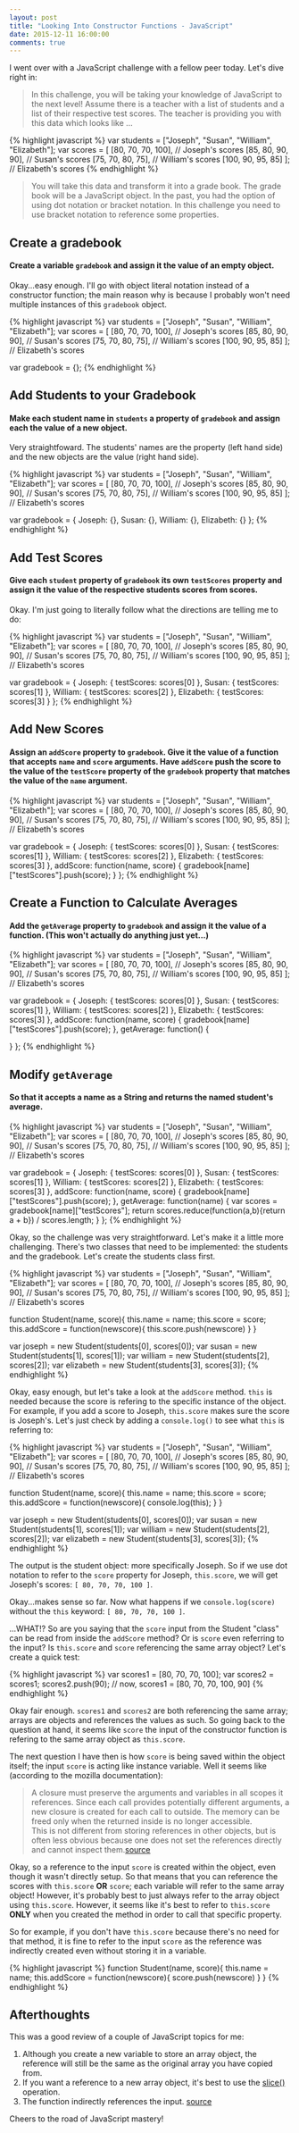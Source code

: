 ```yaml
---
layout: post
title: "Looking Into Constructor Functions - JavaScript"
date: 2015-12-11 16:00:00
comments: true
---
```


I went over with a JavaScript challenge with a fellow peer today. Let's dive right in:

> In this challenge, you will be taking your knowledge of JavaScript to the next level! Assume there is a teacher with a list of students and a list of their respective test scores. The teacher is providing you with this data which looks like ...

{% highlight javascript %}
var students = ["Joseph", "Susan", "William", "Elizabeth"];
var scores   = [ [80, 70, 70, 100], // Joseph's scores
                 [85, 80, 90, 90], // Susan's scores
                 [75, 70, 80, 75], // William's scores
                 [100, 90, 95, 85] ]; // Elizabeth's scores
{% endhighlight %}

> You will take this data and transform it into a grade book. The grade book will be a JavaScript object. In the past, you had the option of using dot notation or bracket notation. In this challenge you need to use bracket notation to reference some properties.

## Create a gradebook

#### Create a variable `gradebook` and assign it the value of an empty object.

Okay...easy enough. I'll go with object literal notation instead of a constructor function; the main reason why is because I probably won't need multiple instances of this ```gradebook``` object.

{% highlight javascript %}
var students = ["Joseph", "Susan", "William", "Elizabeth"];
var scores   = [ [80, 70, 70, 100], // Joseph's scores
                 [85, 80, 90, 90], // Susan's scores
                 [75, 70, 80, 75], // William's scores
                 [100, 90, 95, 85] ]; // Elizabeth's scores

var gradebook = {};
{% endhighlight %}

## Add Students to your Gradebook

#### Make each student name in `students` a property of `gradebook` and assign each the value of a new object.

Very straightfoward. The students' names are the property (left hand side) and the new objects are the value (right hand side).

{% highlight javascript %}
var students = ["Joseph", "Susan", "William", "Elizabeth"];
var scores   = [ [80, 70, 70, 100], // Joseph's scores
                 [85, 80, 90, 90], // Susan's scores
                 [75, 70, 80, 75], // William's scores
                 [100, 90, 95, 85] ]; // Elizabeth's scores

var gradebook = {
  Joseph: {},
  Susan: {},
  William: {},
  Elizabeth: {}
};
{% endhighlight %}

## Add Test Scores

#### Give each `student` property of `gradebook` its own `testScores` property and assign it the value of the respective students scores from scores.

Okay. I'm just going to literally follow what the directions are telling me to do:

{% highlight javascript %}
var students = ["Joseph", "Susan", "William", "Elizabeth"];
var scores   = [ [80, 70, 70, 100], // Joseph's scores
                 [85, 80, 90, 90], // Susan's scores
                 [75, 70, 80, 75], // William's scores
                 [100, 90, 95, 85] ]; // Elizabeth's scores

var gradebook = {
  Joseph: {
    testScores: scores[0]
  },
  Susan: {
    testScores: scores[1]
  },
  William: {
    testScores: scores[2]
  },
  Elizabeth: {
    testScores: scores[3]
  }
};
{% endhighlight %}

## Add New Scores

#### Assign an `addScore` property to `gradebook`. Give it the value of a function that accepts `name` and `score` arguments. Have `addScore` push the score to the value of the `testScore` property of the `gradebook` property that matches the value of the `name` argument.

{% highlight javascript %}
var students = ["Joseph", "Susan", "William", "Elizabeth"];
var scores   = [ [80, 70, 70, 100], // Joseph's scores
                 [85, 80, 90, 90], // Susan's scores
                 [75, 70, 80, 75], // William's scores
                 [100, 90, 95, 85] ]; // Elizabeth's scores

var gradebook = {
  Joseph: {
    testScores: scores[0]
  },
  Susan: {
    testScores: scores[1]
  },
  William: {
    testScores: scores[2]
  },
  Elizabeth: {
    testScores: scores[3]
  },
  addScore: function(name, score) {
    gradebook[name]["testScores"].push(score);
  }
};
{% endhighlight %}

## Create a Function to Calculate Averages

#### Add the `getAverage` property to `gradebook` and assign it the value of a function. (This won't actually do anything just yet...)

{% highlight javascript %}
var students = ["Joseph", "Susan", "William", "Elizabeth"];
var scores   = [ [80, 70, 70, 100], // Joseph's scores
                 [85, 80, 90, 90], // Susan's scores
                 [75, 70, 80, 75], // William's scores
                 [100, 90, 95, 85] ]; // Elizabeth's scores

var gradebook = {
  Joseph: {
    testScores: scores[0]
  },
  Susan: {
    testScores: scores[1]
  },
  William: {
    testScores: scores[2]
  },
  Elizabeth: {
    testScores: scores[3]
  },
  addScore: function(name, score) {
    gradebook[name]["testScores"].push(score);
  },
  getAverage: function() {

  }
};
{% endhighlight %}

## Modify `getAverage`

#### So that it accepts a name as a String and returns the named student's average.

{% highlight javascript %}
var students = ["Joseph", "Susan", "William", "Elizabeth"];
var scores   = [ [80, 70, 70, 100], // Joseph's scores
                 [85, 80, 90, 90], // Susan's scores
                 [75, 70, 80, 75], // William's scores
                 [100, 90, 95, 85] ]; // Elizabeth's scores

var gradebook = {
  Joseph: {
    testScores: scores[0]
  },
  Susan: {
    testScores: scores[1]
  },
  William: {
    testScores: scores[2]
  },
  Elizabeth: {
    testScores: scores[3]
  },
  addScore: function(name, score) {
    gradebook[name]["testScores"].push(score);
  },
  getAverage: function(name) {
    var scores = gradebook[name]["testScores"];
    return scores.reduce(function(a,b){return a + b}) / scores.length;
  }
};
{% endhighlight %}

Okay, so the challenge was very straightforward. Let's make it a little more challenging. There's two classes that need to be implemented: the students and the gradebook. Let's create the students class first.

{% highlight javascript %}
var students = ["Joseph", "Susan", "William", "Elizabeth"];
var scores   = [ [80, 70, 70, 100], // Joseph's scores
                 [85, 80, 90, 90], // Susan's scores
                 [75, 70, 80, 75], // William's scores
                 [100, 90, 95, 85] ]; // Elizabeth's scores

function Student(name, score){
  this.name = name;
  this.score = score;
  this.addScore = function(newscore){
    this.score.push(newscore)
  }
}

var joseph    = new Student(students[0], scores[0]);
var susan     = new Student(students[1], scores[1]);
var william   = new Student(students[2], scores[2]);
var elizabeth = new Student(students[3], scores[3]);
{% endhighlight %}

Okay, easy enough, but let's take a look at the `addScore` method. `this` is needed because the score is refering to the specific instance of the object. For example, if you add a score to Joseph, `this.score` makes sure the score is Joseph's. Let's just check by adding a `console.log()` to see what `this` is referring to:

{% highlight javascript %}
var students = ["Joseph", "Susan", "William", "Elizabeth"];
var scores   = [ [80, 70, 70, 100], // Joseph's scores
                 [85, 80, 90, 90], // Susan's scores
                 [75, 70, 80, 75], // William's scores
                 [100, 90, 95, 85] ]; // Elizabeth's scores

function Student(name, score){
  this.name = name;
  this.score = score;
  this.addScore = function(newscore){
    console.log(this);
  }
}

var joseph    = new Student(students[0], scores[0]);
var susan     = new Student(students[1], scores[1]);
var william   = new Student(students[2], scores[2]);
var elizabeth = new Student(students[3], scores[3]);
{% endhighlight %}

The output is the student object: more specifically Joseph. So if we use dot notation to refer to the `score` property for Joseph, `this.score`, we will get Joseph's scores: `[ 80, 70, 70, 100 ]`.

Okay...makes sense so far. Now what happens if we `console.log(score)` without the `this` keyword: `[ 80, 70, 70, 100 ]`.

...WHAT!? So are you saying that the `score` input from the Student "class" can be read from inside the `addScore` method? Or is `score` even referring to the input? Is `this.score` and `score` referencing the same array object? Let's create a quick test:

{% highlight javascript %}
var scores1 = [80, 70, 70, 100];
var scores2 = scores1;
scores2.push(90); // now, scores1 = [80, 70, 70, 100, 90]
{% endhighlight %}

Okay fair enough. `scores1` and `scores2` are both referencing the same array; arrays are objects and references the values as such. So going back to the question at hand, it seems like `score` the input of the constructor function is refering to the same array object as `this.score`.

The next question I have then is how `score` is being saved within the object itself; the input `score` is acting like instance variable. Well it seems like (according to the mozilla documentation):

> A closure must preserve the arguments and variables in all scopes it references. Since each call provides potentially different arguments, a new closure is created for each call to outside. The memory can be freed only when the returned inside is no longer accessible.<br />This is not different from storing references in other objects, but is often less obvious because one does not set the references directly and cannot inspect them.[source](https://developer.mozilla.org/en-US/docs/Web/JavaScript/Guide/Functions)

Okay, so a reference to the input `score` is created within the object, even though it wasn't directly setup. So that means that you can reference the scores with `this.score` **OR** `score`; each variable will refer to the same array object! However, it's probably best to just always refer to the array object using `this.score`. However, it seems like it's best to refer to `this.score` **ONLY** when you created the method in order to call that specific property.

So for example, if you don't have `this.score` because there's no need for that method, it is fine to refer to the input `score` as the reference was indirectly created even without storing it in a variable.

{% highlight javascript %}
function Student(name, score){
  this.name = name;
  this.addScore = function(newscore){
    score.push(newscore)
  }
}
{% endhighlight %}

## Afterthoughts

This was a good review of a couple of JavaScript topics for me:

  1. Although you create a new variable to store an array object, the reference will still be the same as the original array you have copied from.
  2. If you want a reference to a new array object, it's best to use the [slice()](https://developer.mozilla.org/en-US/docs/Web/JavaScript/Reference/Global_Objects/Array/slice) operation.
  3. The function indirectly references the input. [source](https://developer.mozilla.org/en-US/docs/Web/JavaScript/Guide/Functions)

Cheers to the road of JavaScript mastery!